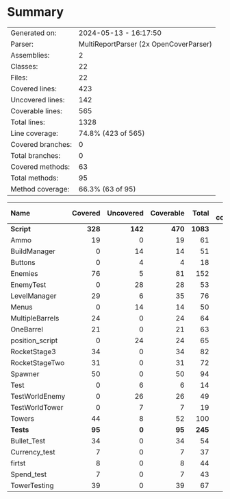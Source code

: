 ﻿# Summary
|||
|:---|:---|
| Generated on: | 2024-05-13 - 16:17:50 |
| Parser: | MultiReportParser (2x OpenCoverParser) |
| Assemblies: | 2 |
| Classes: | 22 |
| Files: | 22 |
| Covered lines: | 423 |
| Uncovered lines: | 142 |
| Coverable lines: | 565 |
| Total lines: | 1328 |
| Line coverage: | 74.8% (423 of 565) |
| Covered branches: | 0 |
| Total branches: | 0 |
| Covered methods: | 63 |
| Total methods: | 95 |
| Method coverage: | 66.3% (63 of 95) |

|**Name**|**Covered**|**Uncovered**|**Coverable**|**Total**|**Line coverage**|**Covered**|**Total**|**Branch coverage**|**Covered**|**Total**|**Method coverage**|
|:---|---:|---:|---:|---:|---:|---:|---:|---:|---:|---:|---:|
|**Script**|**328**|**142**|**470**|**1083**|**69.7%**|**0**|**0**|****|**53**|**85**|**62.3%**|
|Ammo|19|0|19|61|100%|0|0||1|1|100%|
|BuildManager|0|14|14|51|0%|0|0||0|6|0%|
|Buttons|0|4|4|18|0%|0|0||0|2|0%|
|Enemies|76|5|81|152|93.8%|0|0||8|8|100%|
|EnemyTest|0|28|28|53|0%|0|0||0|5|0%|
|LevelManager|29|6|35|76|82.8%|0|0||6|6|100%|
|Menus|0|14|14|50|0%|0|0||0|6|0%|
|MultipleBarrels|24|0|24|64|100%|0|0||3|3|100%|
|OneBarrel|21|0|21|63|100%|0|0||4|4|100%|
|position_script|0|24|24|65|0%|0|0||0|5|0%|
|RocketStage3|34|0|34|82|100%|0|0||3|3|100%|
|RocketStageTwo|31|0|31|72|100%|0|0||4|4|100%|
|Spawner|50|0|50|94|100%|0|0||10|10|100%|
|Test|0|6|6|14|0%|0|0||0|1|0%|
|TestWorldEnemy|0|26|26|49|0%|0|0||0|5|0%|
|TestWorldTower|0|7|7|19|0%|0|0||0|1|0%|
|Towers|44|8|52|100|84.6%|0|0||14|15|93.3%|
|**Tests**|**95**|**0**|**95**|**245**|**100%**|**0**|**0**|****|**10**|**10**|**100%**|
|Bullet_Test|34|0|34|54|100%|0|0||2|2|100%|
|Currency_test|7|0|7|37|100%|0|0||1|1|100%|
|firtst|8|0|8|44|100%|0|0||1|1|100%|
|Spend_test|7|0|7|43|100%|0|0||1|1|100%|
|TowerTesting|39|0|39|67|100%|0|0||5|5|100%|

